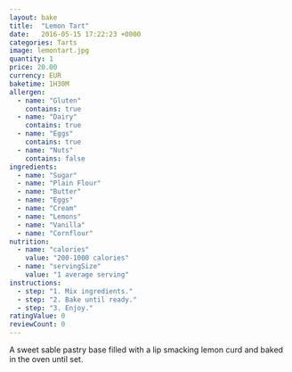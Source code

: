 ```yaml
---
layout: bake
title:  "Lemon Tart"
date:   2016-05-15 17:22:23 +0000
categories: Tarts
image: lemontart.jpg
quantity: 1
price: 20.00
currency: EUR
baketime: 1H30M
allergen:
  - name: "Gluten"
    contains: true
  - name: "Dairy"
    contains: true
  - name: "Eggs"
    contains: true
  - name: "Nuts"
    contains: false
ingredients:
  - name: "Sugar"
  - name: "Plain Flour"
  - name: "Butter"
  - name: "Eggs"
  - name: "Cream"
  - name: "Lemons"
  - name: "Vanilla"
  - name: "Cornflour"
nutrition:
  - name: "calories"
    value: "200-1000 calories"
  - name: "servingSize"
    value: "1 average serving"
instructions:
  - step: "1. Mix ingredients."
  - step: "2. Bake until ready."
  - step: "3. Enjoy."
ratingValue: 0
reviewCount: 0
---
```

A sweet sable pastry base filled with a lip smacking lemon curd and baked in the oven until set.
